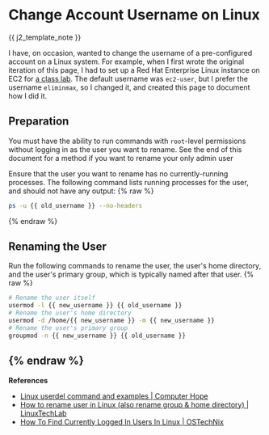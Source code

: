 <!--
SPDX-FileCopyrightText: 2021 - 2024 Eli Array Minkoff

SPDX-License-Identifier: MIT
-->

# Change Account Username on Linux

{{ j2_template_note }}

I have, on occasion, wanted to change the username of a pre-configured account on a Linux system. For example, when I first wrote the original iteration of this page, I had to set up a Red Hat Enterprise Linux instance on EC2 for [a class lab](https://github.com/eliminmax/cncs-journal/wiki/Working-Notes%3A-SYS265%3A-Amazon-EC2-Lab). The default username was `ec2-user`, but I prefer the username `eliminmax`, so I changed it, and created this page to document how I did it.

## Preparation

You must have the ability to run commands with `root`-level permissions without logging in as the user you want to rename. See the end of this document for a method if you want to rename your only admin user

Ensure that the user you want to rename has no currently-running processes. The following command lists running processes for the user, and should not have any output:
{% raw %}
```sh
ps -u {{ old_username }} --no-headers
```
{% endraw %}
## Renaming the User

Run the following commands to rename the user, the user's home directory, and the user's primary group, which is typically named after that user.
{% raw %}
```sh
# Rename the user itself
usermod -l {{ new_username }} {{ old_username }}
# Rename the user's home directory
usermod -d /home/{{ new_username }} -m {{ new_username }}
# Rename the user's primary group
groupmod -n {{ new_username }} {{ old_username }}
```
{% endraw %}
---

**References**

* [Linux userdel command and examples | Computer Hope](https://www.computerhope.com/unix/userdel.htm)
* [How to rename user in Linux (also rename group & home directory) | LinuxTechLab](https://linuxtechlab.com/rename-user-in-linux-rename-home-directory/)
* [How To Find Currently Logged In Users In Linux | OSTechNix](https://ostechnix.com/how-to-find-currently-logged-in-users-in-linux/)
